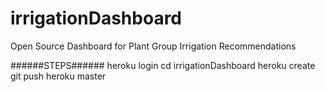 # irrigationDashboard
Open Source Dashboard for Plant Group Irrigation Recommendations

######STEPS######
heroku login
cd irrigationDashboard
heroku create
git push heroku master